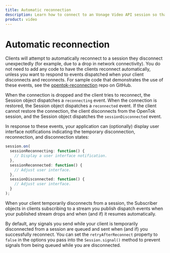 ```yaml
--- 
title: Automatic reconnection 
description: Learn how to connect to an Vonage Video API session so that participants can use audio, video, and messaging functionality in your web application.
product: video 
---
```


# Automatic reconnection

Clients will attempt to automatically reconnect to a session they disconnect unexpectedly (for example, due to a drop in network connectivity). You do not need to add any code to have the clients reconnect automatically, unless you want to respond to events dispatched when your client disconnects and reconnects. For sample code that demonstrates the use of these events, see the [opentok-reconnection](https://github.com/opentok/opentok-reconnection/) repo on GitHub.

When the connection is dropped and the client tries to reconnect, the Session object dispatches a `reconnecting` event. When the connection is restored, the Session object dispatches a `reconnected` event. If the client cannot restore the connection, the client disconnects from the OpenTok session, and the Session object dispatches the `sessionDisconnected` event.

In response to these events, your application can (optionally) display user interface notifications indicating the temporary disconnection, reconnection, and disconnection states:

```js
session.on(
  sessionReconnecting: function() {
    // Display a user interface notification.
  },
  sessionReconnected: function() {
    // Adjust user interface.
  },
  sessionDisconnected: function() {
    // Adjust user interface.
  }
);
```

When your client temporarily disconnects from a session, the Subscriber objects in clients subscribing to a stream you publish dispatch events when your published stream drops and when (and if) it resumes automatically. 

<!-- OPT-TODO For more information, see [Automatic reconnection](/developer/guides/subscribe-stream/js/#automatic_reconnection) in the "Subscribing to streams" developer guide. -->

By default, any signals you send while your client is temporarily disconnected from a session are queued and sent when (and if) you successfully reconnect. You can set the `retryAfterReconnect` property to `false` in the options you pass into the `Session.signal()` method to prevent signals from being queued while you are disconnected. 

<!-- OPT-TODO For more information, see [Preventing signals from being sent during automatic reconnection](/developer/guides/signaling/js/#automatic_reconnection). -->
